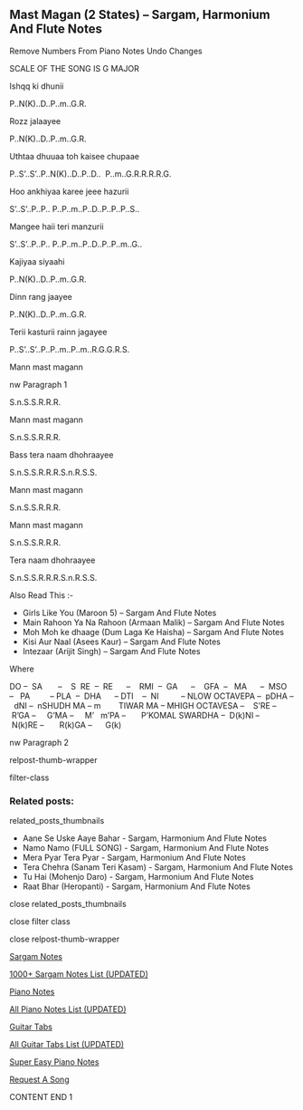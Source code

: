 
## Mast Magan (2 States) – Sargam, Harmonium And Flute Notes

Remove Numbers From Piano Notes
Undo Changes

SCALE OF THE SONG IS G MAJOR

Ishqq ki dhunii

P..N(K)..D..P..m..G.R.

Rozz jalaayee

P..N(K)..D..P..m..G.R.

Uthtaa dhuuaa toh kaisee chupaae

P..S’..S’..P..N(K)..D..P..D..  P..m..G.R.R.R.R.G.

Hoo ankhiyaa karee jeee hazurii

S’..S’..P..P.. P..P..m..P..D..P..P..P..S..

Mangee haii teri manzurii

S’..S’..P..P.. P..P..m..P..D..P..P..m..G..

Kajiyaa siyaahi

P..N(K)..D..P..m..G.R.

Dinn rang jaayee

P..N(K)..D..P..m..G.R.

Terii kasturii rainn jagayee

P..S’..S’..P..P..m..P..m..R.G.G.R.S.

Mann mast magann

nw Paragraph 1

S.n.S.S.R.R.R.

Mann mast magann

S.n.S.S.R.R.R.

Bass tera naam dhohraayee

S.n.S.S.R.R.R.S.n.R.S.S.

Mann mast magann

S.n.S.S.R.R.R.

Mann mast magann

S.n.S.S.R.R.R.

Tera naam dhohraayee

S.n.S.S.R.R.R.S.n.R.S.S.



Also Read This :-



* Girls Like You (Maroon 5) – Sargam And Flute Notes
* Main Rahoon Ya Na Rahoon (Armaan Malik) – Sargam And Flute Notes
* Moh Moh ke dhaage (Dum Laga Ke Haisha) – Sargam And Flute Notes
* Kisi Aur Naal (Asees Kaur) – Sargam And Flute Notes
* Intezaar (Arijit Singh) – Sargam And Flute Notes

Where



DO –  SA       –    S  RE  –  RE      –    RMI  –  GA      –    GFA  –   MA      –  MSO  –   PA         – PLA  –  DHA      – DTI    –  NI          – NLOW OCTAVEPA –  pDHA –  dNI –  nSHUDH MA – m        TIWAR MA – MHIGH OCTAVESA –    S’RE –     R’GA –     G’MA –     M’   m’PA –       P’KOMAL SWARDHA –  D(k)NI –       N(k)RE –       R(k)GA –      G(k)

nw Paragraph 2



relpost-thumb-wrapper

filter-class

### Related posts:

related_posts_thumbnails

* Aane Se Uske Aaye Bahar - Sargam, Harmonium And Flute Notes
* Namo Namo (FULL SONG) - Sargam, Harmonium And Flute Notes
* Mera Pyar Tera Pyar - Sargam, Harmonium And Flute Notes
* Tera Chehra (Sanam Teri Kasam) - Sargam, Harmonium And Flute Notes
* Tu Hai (Mohenjo Daro) - Sargam, Harmonium And Flute Notes
* Raat Bhar (Heropanti) - Sargam, Harmonium And Flute Notes

close related_posts_thumbnails

close filter class

close relpost-thumb-wrapper

[Sargam Notes](https://www.notationsworld.com/sargam-notes.html)

[1000+ Sargam Notes List (UPDATED)](https://www.notationsworld.com/all-songs-list-sargam-notes.html)

[Piano Notes](https://www.notationsworld.com/piano-notes.html)

[All Piano Notes List (UPDATED)](https://www.notationsworld.com/all-songs-list-piano-notes.html)

[Guitar Tabs](https://www.notationsworld.com/guitar-tabs.html)

[All Guitar Tabs List (UPDATED)](https://www.notationsworld.com/all-songs-list-guitar-tabs.html)

[Super Easy Piano Notes](https://studywall.in/)

[Request A Song](https://www.notationsworld.com/request-a-song.html)

CONTENT END 1

